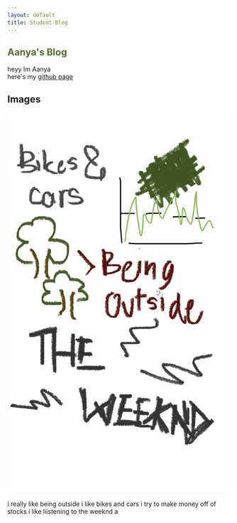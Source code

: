 ```yaml
---
layout: default
title: Student Blog
--- 
```


<div class="all">
<h2 style ="color: darkolivegreen;"> Aanya's Blog </h2>
heyy Im Aanya 
<br>
here's my <a href ="https://github.com/aanyaa22"> github page </a>

<h2> Images </h2>
<img src="images/62294.jpg">

i really like being outside 
i like bikes and cars
i try to make money off of stocks 
i like liistening to the weeknd a
</div>

<style>
.div{text-align:center;}
</style>